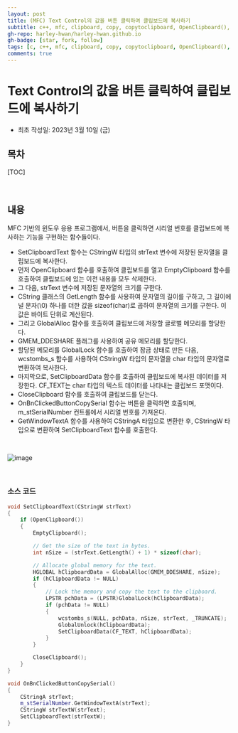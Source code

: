 ```yaml
---
layout: post
title: (MFC) Text Control의 값을 버튼 클릭하여 클립보드에 복사하기
subtitle: c++, mfc, clipboard, copy, copytoclipboard, OpenClipboard(), EmptyClipboard(), wcstombs_s()
gh-repo: harley-hwan/harley-hwan.github.io
gh-badge: [star, fork, follow]
tags: [c, c++, mfc, clipboard, copy, copytoclipboard, OpenClipboard(), EmptyClipboard(), wcstombs_s()]
comments: true
---
```


# Text Control의 값을 버튼 클릭하여 클립보드에 복사하기
- 최초 작성일: 2023년 3월 10일 (금)

## 목차

[TOC]

<br/>

## 내용

MFC 기반의 윈도우 응용 프로그램에서, 버튼을 클릭하면 시리얼 번호를 클립보드에 복사하는 기능을 구현하는 함수들이다.
 
- SetClipboardText 함수는 CStringW 타입의 strText 변수에 저장된 문자열을 클립보드에 복사한다.
- 먼저 OpenClipboard 함수를 호출하여 클립보드를 열고 EmptyClipboard 함수를 호출하여 클립보드에 있는 이전 내용을 모두 삭제한다.
- 그 다음, strText 변수에 저장된 문자열의 크기를 구한다.
- CString 클래스의 GetLength 함수를 사용하여 문자열의 길이를 구하고, 그 길이에 널 문자(\0) 하나를 더한 값을 sizeof(char)로 곱하여 문자열의 크기를 구한다. 이 값은 바이트 단위로 계산된다.
- 그리고 GlobalAlloc 함수를 호출하여 클립보드에 저장할 글로벌 메모리를 할당한다.
- GMEM_DDESHARE 플래그를 사용하여 공유 메모리를 할당한다.
- 할당된 메모리를 GlobalLock 함수를 호출하여 잠금 상태로 만든 다음, wcstombs_s 함수를 사용하여 CStringW 타입의 문자열을 char 타입의 문자열로 변환하여 복사한다.
- 마지막으로, SetClipboardData 함수를 호출하여 클립보드에 복사된 데이터를 저장한다. CF_TEXT는 char 타입의 텍스트 데이터를 나타내는 클립보드 포맷이다.
- CloseClipboard 함수를 호출하여 클립보드를 닫는다.
- OnBnClickedButtonCopySerial 함수는 버튼을 클릭하면 호출되며, m_stSerialNumber 컨트롤에서 시리얼 번호를 가져온다.
- GetWindowTextA 함수를 사용하여 CStringA 타입으로 변환한 후, CStringW 타입으로 변환하여 SetClipboardText 함수를 호출한다.
 
 <br/>

![image](https://user-images.githubusercontent.com/68185569/224242519-9299558f-474c-4c80-b408-17d8f649dba6.png)

<br/>

### 소스 코드

```c++
void SetClipboardText(CStringW strText)
{
	if (OpenClipboard())
	{
		EmptyClipboard();

		// Get the size of the text in bytes.
		int nSize = (strText.GetLength() + 1) * sizeof(char);

		// Allocate global memory for the text.
		HGLOBAL hClipboardData = GlobalAlloc(GMEM_DDESHARE, nSize);
		if (hClipboardData != NULL)
		{
			// Lock the memory and copy the text to the clipboard.
			LPSTR pchData = (LPSTR)GlobalLock(hClipboardData);
			if (pchData != NULL)
			{
				wcstombs_s(NULL, pchData, nSize, strText, _TRUNCATE);
				GlobalUnlock(hClipboardData);
				SetClipboardData(CF_TEXT, hClipboardData);
			}
		}

		CloseClipboard();
	}
}

void OnBnClickedButtonCopySerial()
{
	CStringA strText;
	m_stSerialNumber.GetWindowTextA(strText);
	CStringW strTextW(strText);
	SetClipboardText(strTextW);
}

```

